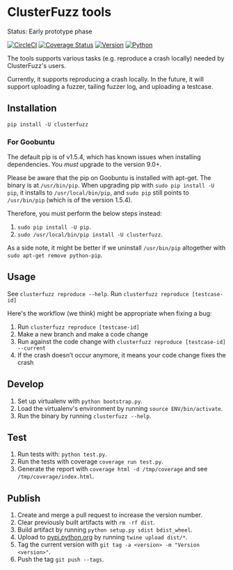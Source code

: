 ClusterFuzz tools
=================================

Status: Early prototype phase

[![CircleCI](https://circleci.com/gh/google/clusterfuzz-tools/tree/master.svg?style=shield)](https://circleci.com/gh/google/clusterfuzz-tools/tree/master)
[![Coverage Status](https://coveralls.io/repos/github/google/clusterfuzz-tools/badge.svg?branch=master)](https://coveralls.io/github/google/clusterfuzz-tools?branch=master)
[![Version](https://img.shields.io/pypi/v/clusterfuzz.svg)](https://pypi.python.org/pypi/clusterfuzz)
[![Python](https://img.shields.io/pypi/pyversions/clusterfuzz.svg)](https://pypi.python.org/pypi/clusterfuzz)

The tools supports various tasks (e.g. reproduce a crash locally)
needed by ClusterFuzz's users.

Currently, it supports reproducing a crash locally. In the future, it will
support uploading a fuzzer, tailing fuzzer log, and uploading a testcase.


Installation
-----------------

`pip install -U clusterfuzz`


### For Goobuntu

The default pip is of v1.5.4, which has known issues when installing dependencies. You *must* upgrade to the version 9.0+.

Please be aware that the pip on Goobuntu is installed with apt-get. The binary is at `/usr/bin/pip`. When upgrading pip with `sudo pip install -U pip`, it installs to `/usr/local/bin/pip`, and `sudo pip` still points to `/usr/bin/pip` (which is of the version 1.5.4).

Therefore, you must perform the below steps instead:

1. `sudo pip install -U pip`.
2. `sudo /usr/local/bin/pip install -U clusterfuzz`.

As a side note, it might be better if we uninstall `/usr/bin/pip` altogether with `sudo apt-get remove python-pip`.


Usage
------

See `clusterfuzz reproduce --help`. Run `clusterfuzz reproduce [testcase-id]`

Here's the workflow (we think) might be appropriate when fixing a bug:

1. Run `clusterfuzz reproduce [testcase-id]`
2. Make a new branch and make a code change
3. Run against the code change with `clusterfuzz reproduce [testcase-id] --current`
4. If the crash doesn’t occur anymore, it means your code change fixes the crash


Develop
------------

1. Set up virtualenv with `python bootstrap.py`.
2. Load the virtualenv's environment by running `source ENV/bin/activate`.
3. Run the binary by running `clusterfuzz --help`.


Test
-------------------------

1. Run tests with: `python test.py`.
2. Run the tests with coverage `coverage run test.py`.
3. Generate the report with `coverage html -d /tmp/coverage` and see `/tmp/coverage/index.html`.


Publish
----------

1. Create and merge a pull request to increase the version number.
2. Clear previously built artifacts with `rm -rf dist`.
3. Build artifact by running `python setup.py sdist bdist_wheel`.
4. Upload to [pypi.python.org](https://pypi.python.org/pypi/clusterfuzz) by running `twine upload dist/*`.
5. Tag the current version with `git tag -a <version> -m "Version <version>"`.
6. Push the tag `git push --tags`.


